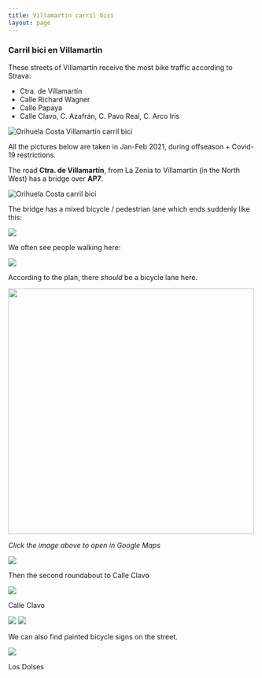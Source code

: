 ```yaml
---
title: Villamartin carril bici
layout: page
---
```


### Carril bici en Villamartin 

These streets of Villamartín receive the most bike traffic according to Strava:
- Ctra. de Villamartín
- Calle Richard Wagner
- Calle Papaya
- Calle Clavo, C. Azafrán, C. Pavo Real, C. Arco Iris

<img src="/assets/orihuela/villamartinstrava.jpg" class="img-fluid" alt="Orihuela Costa Villamartín carril bici" />

All the pictures below are taken in Jan-Feb 2021, during offseason + Covid-19 restrictions.

The road **Ctra. de Villamartín**, from La Zenia to Villamartin (in the North West) has a bridge over **AP7**.

<img src="/assets/orihuela/bridge-ap7.png" class="img-fluid" alt="Orihuela Costa carril bici" />

The bridge has a mixed bicycle / pedestrian lane which ends suddenly like this:

<img src="/assets/orihuela/villamartin1.png" class="img-fluid" />

We often see people walking here:

<img src="/assets/orihuela/villamartin2.png" class="img-fluid" />


According to the plan, there _should_ be a bicycle lane here.

<a target="_blank" href="https://www.google.com/maps/place/Calle+Clavo,+1-4,+03189+Orihuela,+Alicante/@37.9299735,-0.7434532,168m/data=!3m1!1e3!4m5!3m4!1s0xd6307d4804e38d3:0xcfdf2da8cb6498b4!8m2!3d37.9362153!4d-0.7486355?hl=en">
  <img src="/assets/orihuela/round.png" class="img-fluid" width="500" />
</a>

_Click the image above to open in Google Maps_

<img src="/assets/orihuela/villamartin3.png" class="img-fluid" />

Then the second roundabout to Calle Clavo

<img src="/assets/orihuela/villamartin4.png" class="img-fluid" />

Calle Clavo

<img src="/assets/orihuela/clavo1.png" class="img-fluid" />

<img src="/assets/orihuela/clavo2.png" class="img-fluid" />


We can also find painted bicycle signs on the street.

<img src="/assets/orihuela/paint.png" class="img-fluid" />

Los Dolses
